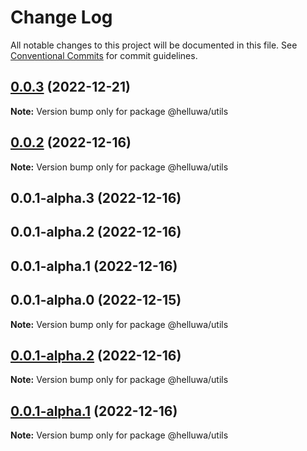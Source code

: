 # Change Log

All notable changes to this project will be documented in this file.
See [Conventional Commits](https://conventionalcommits.org) for commit guidelines.

## [0.0.3](https://github.com/helluwa/opensource/compare/@helluwa/utils@0.0.2...@helluwa/utils@0.0.3) (2022-12-21)

**Note:** Version bump only for package @helluwa/utils





## [0.0.2](https://github.com/helluwa/opensource/compare/@helluwa/utils@0.0.1-alpha.3...@helluwa/utils@0.0.2) (2022-12-16)

**Note:** Version bump only for package @helluwa/utils





## 0.0.1-alpha.3 (2022-12-16)



## 0.0.1-alpha.2 (2022-12-16)



## 0.0.1-alpha.1 (2022-12-16)



## 0.0.1-alpha.0 (2022-12-15)

**Note:** Version bump only for package @helluwa/utils





## [0.0.1-alpha.2](https://github.com/helluwa/opensource/compare/v0.0.1-alpha.1...v0.0.1-alpha.2) (2022-12-16)

**Note:** Version bump only for package @helluwa/utils





## [0.0.1-alpha.1](https://github.com/helluwa/opensource/compare/v0.0.1-alpha.0...v0.0.1-alpha.1) (2022-12-16)

**Note:** Version bump only for package @helluwa/utils
